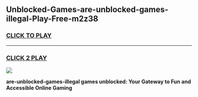 
## Unblocked-Games-are-unblocked-games-illegal-Play-Free-m2z38
<h3>
<a href="https://premium76.site?title=are-unblocked-games-illegal&ref=23A">CLICK TO PLAY</a></h3>
<hr>

<h3>
<a href="https://premium76.site?title=are-unblocked-games-illegal&ref=23A">CLICK 2 PLAY</a>
  
</h3>

<a href="https://premium76.site?title=are-unblocked-games-illegal&ref=23A"><img src="https://clearcache.store/games.png"></a>


**are-unblocked-games-illegal games unblocked: Your Gateway to Fun and Accessible Online Gaming**

